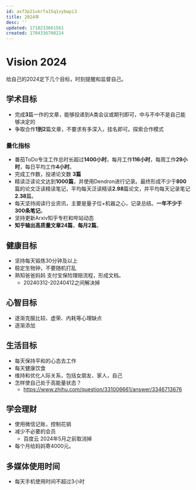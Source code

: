 ```yaml
---
id: axf3p21ukrfa15q1vybwpi3
title: 2024年
desc: ''
updated: 1710233661561
created: 1704336708224
---
```



# Vision 2024

给自己的2024定下几个目标，时刻提醒和监督自己。

## **学术目标**

* 完成**3**篇一作的文章，能够投递到A类会议或期刊即可，中与不中不是自己能够决定的
* 争取合作**1到2**篇文章，不要求有多深入，挂名即可。探索合作模式

### **量化指标**

* 番茄ToDo专注工作总时长超过**1400小时**，每月工作**116小时**，每周工作**29小时**，每日平均工作**4小时**。
* 完成工作数，投递论文数 **3篇**
* 精读泛读论文达到**1000篇**，并使用Dendron进行记录。最终形成不少于**800**篇的论文泛读精读笔记，平均每天泛读精读**2.98**篇论文，并平均每天记录笔记**2.38**篇。
* 每天坚持阅读行业资讯，主要是量子位+机器之心，记录总结。**一年不少于300条笔记**。
* 坚持更新Arxiv知乎专栏和哔站动态
* **知乎输出高质量文章24篇**，**每月2篇**。


## **健康目标**

* 坚持每天锻炼30分钟及以上
* 稳定生物钟，不要随机打乱
* 熟知爸爸妈妈 支付宝保险理赔流程，形成文档。
  * 20240312-20240412之间解决掉


## **心智目标**
* 逐渐克服比较、虚荣、内耗等心理缺点
* 逐渐添加


## **生活目标**
* 每天保持平和的心态去工作
* 每天健康饮食
* 维持和优化人际关系，包括女朋友、家人，自己
* 怎样使自己处于高能量状态？
  * https://www.zhihu.com/question/331006661/answer/3346713676


## **学会理财**
* 使用微信记账，控制花销
* 减少不必要的会员
  * 百度云 2024年5月之前取消掉
* 每个月给妈妈寄4000元。


## **多媒体使用时间**
* 每天手机使用时间不超过3小时
